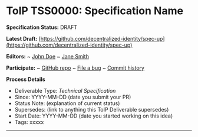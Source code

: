 ToIP TSS0000: Specification Name
==================

**Specification Status:** DRAFT

**Latest Draft:**
  [https://github.com/decentralized-identity/spec-up](https://github.com/decentralized-identity/spec-up)

**Editors:**
~ [John Doe](you@github-email)
~ [Jane Smith](https://www.linkedin.com/in/xxxxxxxxxxx/)
<!-- -->
**Participate:**
~ [GitHub repo](https://github.com/trustoverip/REPO_NAME)
~ [File a bug](https://github.com/trustoverip/REPO_NAME/issues)
~ [Commit history](https://github.com/trustoverip/REPO_NAME/commits/main)

**Process Details**
* Deliverable Type: *Technical Specification*
* Since: YYYY-MM-DD (date you submit your PR)
* Status Note: (explanation of current status)  
* Supersedes: (link to anything this ToIP Deliverable  supersedes)
* Start Date: YYYY-MM-DD (date you started working on this idea)
* Tags: xxxxx

------------------------------------
